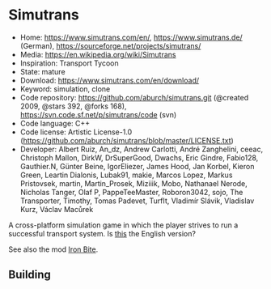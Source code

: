 # Simutrans

- Home: https://www.simutrans.com/en/, https://www.simutrans.de/ (German), https://sourceforge.net/projects/simutrans/
- Media: https://en.wikipedia.org/wiki/Simutrans
- Inspiration: Transport Tycoon
- State: mature
- Download: https://www.simutrans.com/en/download/
- Keyword: simulation, clone
- Code repository: https://github.com/aburch/simutrans.git (@created 2009, @stars 392, @forks 168), https://svn.code.sf.net/p/simutrans/code (svn)
- Code language: C++
- Code license: Artistic License-1.0 (https://github.com/aburch/simutrans/blob/master/LICENSE.txt)
- Developer: Albert Ruiz, An_dz, Andrew Carlotti, André Zanghelini, ceeac, Christoph Mallon, DirkW, DrSuperGood, Dwachs, Eric Gindre, Fabio128, Gauthier.N, Günter Beine, IgorEliezer, James Hood, Jan Korbel, Kieron Green, Leartin Dialonis, Lubak91, makie, Marcos Lopez, Markus Pristovsek, martin, Martin_Prosek, Miziiik, Mobo, Nathanael Nerode, Nicholas Tanger, Olaf P, PappeTeeMaster, Roboron3042, sojo, The Transporter, Timothy, Tomas Padevet, TurfIt, Vladimír Slávik, Vladislav Kurz, Václav Macůrek

A cross-platform simulation game in which the player strives to run a successful transport system.
Is [this](https://www.simutrans.com/en/) the English version?

See also the mod [Iron Bite](https://sourceforge.net/projects/ironsimu/).

## Building
